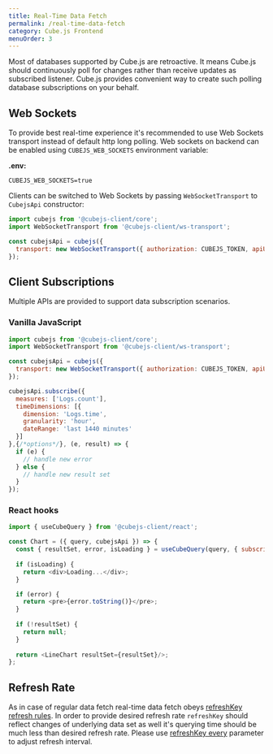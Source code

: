 ```yaml
---
title: Real-Time Data Fetch
permalink: /real-time-data-fetch
category: Cube.js Frontend
menuOrder: 3
---
```


Most of databases supported by Cube.js are retroactive.
It means Cube.js should continuously poll for changes rather than receive updates as subscribed listener.
Cube.js provides convenient way to create such polling database subscriptions on your behalf.

## Web Sockets

To provide best real-time experience it's recommended to use Web Sockets transport instead of default http long polling.
Web sockets on backend can be enabled using `CUBEJS_WEB_SOCKETS` environment variable:

**.env:**
```
CUBEJS_WEB_SOCKETS=true
```

Clients can be switched to Web Sockets by passing `WebSocketTransport` to `CubejsApi` constructor:

```javascript
import cubejs from '@cubejs-client/core';
import WebSocketTransport from '@cubejs-client/ws-transport';

const cubejsApi = cubejs({
  transport: new WebSocketTransport({ authorization: CUBEJS_TOKEN, apiUrl: 'ws://localhost:4000/' })
});
```

## Client Subscriptions

Multiple APIs are provided to support data subscription scenarios.

### Vanilla JavaScript

```javascript
import cubejs from '@cubejs-client/core';
import WebSocketTransport from '@cubejs-client/ws-transport';

const cubejsApi = cubejs({
  transport: new WebSocketTransport({ authorization: CUBEJS_TOKEN, apiUrl: 'ws://localhost:4000/' })
});

cubejsApi.subscribe({
  measures: ['Logs.count'],
  timeDimensions: [{
    dimension: 'Logs.time',
    granularity: 'hour',
    dateRange: 'last 1440 minutes'
  }]
},{/*options*/}, (e, result) => {
  if (e) {
    // handle new error
  } else {
    // handle new result set
  }
});
```

### React hooks

```javascript
import { useCubeQuery } from '@cubejs-client/react';

const Chart = ({ query, cubejsApi }) => {
  const { resultSet, error, isLoading } = useCubeQuery(query, { subscribe: true, cubejsApi });
  
  if (isLoading) {
    return <div>Loading...</div>;
  }

  if (error) {
    return <pre>{error.toString()}</pre>;
  }
  
  if (!resultSet) {
    return null;
  }
  
  return <LineChart resultSet={resultSet}/>;
};
```

## Refresh Rate

As in case of regular data fetch real-time data fetch obeys [refreshKey refresh rules](caching#refresh-keys).
In order to provide desired refresh rate `refreshKey` should reflect changes of underlying data set as well it's querying time should be much less than desired refresh rate.
Please use [refreshKey every](cube#parameters-refresh-key) parameter to adjust refresh interval.

